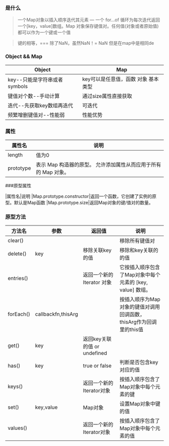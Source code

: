 ### 是什么
  
>一个Map对象以插入顺序迭代其元素 — 一个  for...of 循环为每次迭代返回一个[key，value]数组。Map 对象保存键值对。任何值(对象或者原始值) 都可以作为一个键或一个值

> 键的相等，=== 除了NaN，虽然NaN！= NaN 但是在map中是相同de

### Object && Map

|Object|Map
|-|-
|key--只能是字符串或者symbols|key可以是任意值，函数 对象 基本类型
|键值对个数--手动计算|通过size属性直接获取
|迭代--先获取key数组再迭代|可迭代
|频繁增删键值对--性能弱|性能优势

### 属性
|属性名|说明
|-|-
|length|值为0
|prototype|表示 Map 构造器的原型。 允许添加属性从而应用于所有的 Map 对象。

###原型属性

|属性名|说明
|Map.prototype.constructor|返回一个函数，它创建了实例的原型。默认是Map函数
|Map.prototype.size|返回Map对象的键/值对的数量。

### 原型方法

|方法名|参数|返回值|说明
|-|-|-|-
|clear()|||移除所有键值对
|delete()|key|移除关联key的值|移除和key关联的的值
|entries()||返回一个新的 Iterator 对象|它按插入顺序包含了Map对象中每个元素的 [key, value] 数组。
|forEach()|callbackfn,thisArg||按插入顺序为Map对象的键值对调用回调函数，thisArg作为回调里的this值
|get()|key|返回key关联的值 or undefined|
|has()|key|true or false|判断是否包含key对应的值
|keys()||返回一个新的 Iterator对象|按插入顺序包含了Map对象中每个元素的键
|set()|key,value|Map对象|设置Map对象中键的值
|values()||返回一个新的Iterator对象|按插入顺序包含了Map对象中每个元素的值

